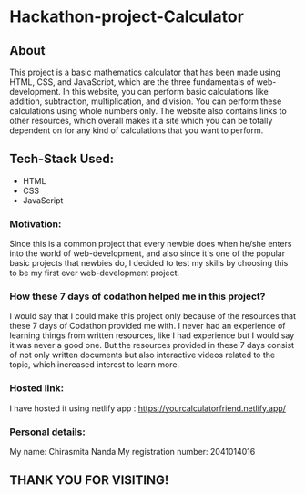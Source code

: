 # Hackathon-project-Calculator

## About
This project is a basic mathematics calculator that has been made using HTML, CSS, and JavaScript, which are the three fundamentals of web-development. In this website, you can perform basic calculations like addition, subtraction, multiplication, and division. You can perform these calculations using whole numbers only. The website also contains links to other resources, which overall makes it a site which you can be totally dependent on for any kind of calculations that you want to perform. 

## Tech-Stack Used:
* HTML 
* CSS
* JavaScript

### Motivation:
Since this is a common project that every newbie does when he/she enters into the world of web-development, and also since it's one of the popular basic projects that newbies do, I decided to test my skills by choosing this to be my first ever web-development project.

### How these 7 days of codathon helped me in this project?
I would say that I could make this project only because of the resources that these 7 days of Codathon provided me with. I never had an experience of learning things from written resources, like I had experience but I would say it was never a good one. But the resources provided in these 7 days consist of not only written documents but also interactive videos related to the topic, which increased interest to learn more. 

### Hosted link:
I have hosted it using netlify app : https://yourcalculatorfriend.netlify.app/

### Personal details:
My name: Chirasmita Nanda
My registration number: 2041014016

## THANK YOU FOR VISITING!
